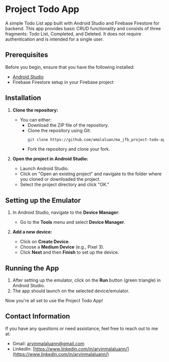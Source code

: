 # Project Todo App

A simple Todo List app built with Android Studio and Firebase Firestore for backend. This app provides basic CRUD functionality and consists of three fragments: Todo List, Completed, and Deleted. It does not require authentication and is intended for a single user.

## Prerequisites

Before you begin, ensure that you have the following installed:

- [Android Studio](https://developer.android.com/studio)
- Firebase Firestore setup in your Firebase project

## Installation

1. **Clone the repository:**
   - You can either:
     - Download the ZIP file of the repository.
     - Clone the repository using Git: 
       ```bash
       git clone https://github.com/amalaluan/ma_jfb_project-todo-app.git
       ```
     - Fork the repository and clone your fork.

2. **Open the project in Android Studio:**
   - Launch Android Studio.
   - Click on "Open an existing project" and navigate to the folder where you cloned or downloaded the project.
   - Select the project directory and click "OK."

## Setting up the Emulator

1. In Android Studio, navigate to the **Device Manager**:
   - Go to the **Tools** menu and select **Device Manager**.
   
2. **Add a new device:**
   - Click on **Create Device**.
   - Choose a **Medium Device** (e.g., Pixel 3).
   - Click **Next** and then **Finish** to set up the device.

## Running the App

1. After setting up the emulator, click on the **Run** button (green triangle) in Android Studio.
2. The app should launch on the selected device/emulator.

Now you're all set to use the Project Todo App!

## Contact Information

If you have any questions or need assistance, feel free to reach out to me at:

- Gmail: [arvinmalaluann@gmail.com](mailto:arvinmalaluann@gmail.com)
- LinkedIn: [https://www.linkedin.com/in/arvinmalaluann/](https://www.linkedin.com/in/arvinmalaluann/)
